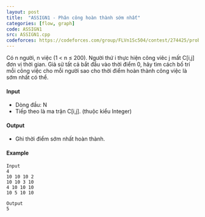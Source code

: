 ```yaml
---
layout: post
title:  "ASSIGN1 - Phân công hoàn thành sớm nhất"
categories: [flow, graph]
code: ASSIGN1
src: ASSIGN1.cpp
codeforces: https://codeforces.com/group/FLVn1Sc504/contest/274425/problem/I
---
```



Có n người, n việc (1 < n ≤ 200). Người thứ i thực hiện công viêc j mất C\[i,j\] đơn vị thời gian. Giả sử tất cả bắt đầu vào thời điểm 0, hãy tìm cách bố trí mỗi công việc cho mỗi người sao cho thời điểm hoàn thành công việc là sớm nhất có thể.

#### Input

+ Dòng đầu: N  
+ Tiếp theo là ma trận C\[i,j\]. (thuộc kiểu Integer)

#### Output

+ Ghi thời điểm sớm nhất hoàn thành.

#### Example

```
Input
4
10 10 10 2
10 10 3 10
4 10 10 10
10 5 10 10

Output
5
```

<!--more-->

